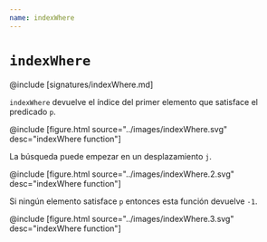```yaml
---
name: indexWhere
---
```


# `indexWhere`

@include [signatures/indexWhere.md]

`indexWhere` devuelve el índice del primer elemento que satisface el predicado `p`.

@include [figure.html source="../images/indexWhere.svg" desc="indexWhere function"]

La búsqueda puede empezar en un desplazamiento `j`.

@include [figure.html source="../images/indexWhere.2.svg" desc="indexWhere function"]

Si ningún elemento satisface `p` entonces esta función devuelve `-1`.

@include [figure.html source="../images/indexWhere.3.svg" desc="indexWhere function"]
